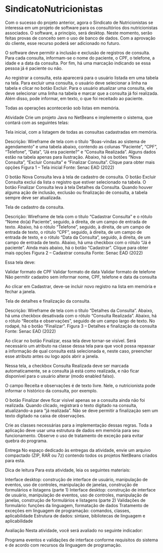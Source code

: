 # SindicatoNutricionistas
Com o sucesso do projeto anterior, agora o Sindicato de Nutricionistas se interessa em um projeto de software para os consultórios dos nutricionistas associados. O software, a princípio, será desktop. Neste momento, serão feitas provas de conceito sem o uso de banco de dados. Com a aprovação do cliente, esse recurso poderá ser adicionado no futuro.

O software deve permitir a inclusão e exclusão de registros de consulta. Para cada consulta, informam-se o nome do paciente, o CPF, o telefone, a idade e a data da consulta. Por fim, há uma marcação indicando se essa pessoa já é paciente ou não.
 
Ao registrar a consulta, esta aparecerá para o usuário listada em uma tabela na tela. Para excluir uma consulta, o usuário deve selecionar a linha na tabela e clicar no botão Excluir. Para o usuário atualizar uma consulta, ele deve selecionar uma linha na tabela e marcar que a consulta já foi realizada. Além disso, pode informar, em texto, o que foi receitado ao paciente.
 
Todas as operações acontecerão sob listas em memória.
 
Atividade
Crie um projeto Java no NetBeans e implemente o sistema, que contará com as seguintes telas:
 
Tela inicial, com a listagem de todas as consultas cadastradas em memória.
 

Descrição: Wireframe de tela com o título “Boas-vindas ao sistema de agendamento” e uma tabela abaixo, contendo as colunas “Paciente”, “CPF”, “Telefone”, “Data”, “Já era paciente?” e “Consulta Realizada”. Alguns dados estão na tabela apenas para ilustração. Abaixo, há os botões “Nova Consulta”, “Excluir Consulta” e “Finalizar Consulta”. Clique para obter mais opções
 Figura 1 – Tela inicial
Fonte: Senac EAD (2022)
 
O botão Nova Consulta leva à tela de cadastro de consulta. O botão Excluir Consulta exclui da lista o registro que estiver selecionado na tabela. O botão Finalizar Consulta leva à tela Detalhes da Consulta. Quando houver alguma ação de inclusão, exclusão ou finalização de consulta, a tabela sempre deve ser atualizada.
 
Tela de cadastro da consulta. 

Descrição: Wireframe de tela com o título “Cadastrar Consulta” e o rótulo “Nome do(a) Paciente”, seguido, à direita, de um campo de entrada de texto. Abaixo, há o rótulo “Telefone”, seguido, à direita, de um campo de entrada de texto, o rótulo “CPF”, seguido, à direita, de um campo de entrada de texto, e o rótulo “Data da Consulta”, seguido, à direita, de um campo de entrada de texto. Abaixo, há uma checkbox com o rótulo “Já é paciente”. Ainda mais abaixo, há o botão “Cadastrar”. Clique para obter mais opções
 Figura 2 – Cadastrar consulta
Fonte: Senac EAD (2022)
 
Essa tela deve:
 
Validar formato de CPF
Validar formato de data
Validar formato de telefone
Não permitir cadastro sem informar nome, CPF, telefone e data da consulta
 
Ao clicar em Cadastrar, deve-se incluir novo registro na lista em memória e fechar a janela.
 
Tela de detalhes e finalização da consulta.
 
Descrição: Wireframe de tela com o título “Detalhes da Consulta”. Abaixo, há uma checkbox desativada com o rótulo “Consulta Realizada”. Abaixo, há o rótulo “Receita e observações”, seguido de um campo largo de texto. No rodapé, há o botão “Finalizar”.
 Figura 3 – Detalhes e finalização da consulta
Fonte: Senac EAD (2022)
 
Ao clicar no botão Finalizar, essa tela deve tornar-se visível. Será necessário um atributo na classe dessa tela para que você possa repassar a informação de qual consulta está selecionada e, neste caso, preencher esse atributo antes ou logo após abrir a janela.
 
Nessa tela, a checkbox Consulta Realizada deve ser marcada automaticamente, se a consulta já está como realizada, e não ficar disponível para o usuário alterar (modo enabled falso).
 
O campo Receita e observações é de texto livre. Nele, o nutricionista pode informar o histórico da consulta, por exemplo.
 
O botão Finalizar deve ficar visível apenas se a consulta ainda não foi realizada. Quando clicado, registrará o texto digitado na consulta, atualizando-a para “já realizada”. Não se deve permitir a finalização sem um texto digitado na caixa de observações.
 
Crie as classes necessárias para a implementação dessas regras. Toda a aplicação deve usar uma estrutura de dados em memória para seu funcionamento. Observe o uso de tratamento de exceção para evitar quebra do programa.
 
Entrega
No espaço dedicado às entregas da atividade, envie um arquivo compactado (ZIP, RAR ou 7z) contendo todos os projetos NetBeans criados para esta.
 
Dica de leitura
Para esta atividade, leia os seguintes materiais:
 
Interface desktop: construção de interface de usuário, manipulação de eventos, uso de controles, manipulação de janelas, construção de formulários e listagens (parte 1)
Interface desktop: construção de interface de usuário, manipulação de eventos, uso de controles, manipulação de janelas, construção de formulários e listagens (parte 2)
Validações de formulário: funções da linguagem, formatação de dados
Tratamento de exceções em linguagem de programação: comandos, classes, aplicabilidade
Estrutura de dados: sintaxe, bibliotecas de linguagem e aplicabilidade
 
Avaliação
Nesta atividade, você será avaliado no seguinte indicador:
 
Programa eventos e validações de interface conforme requisitos do sistema e de acordo com recursos da linguagem de programação.
